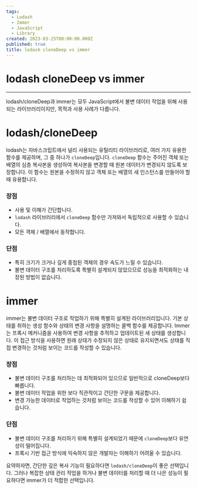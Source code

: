 ```yaml
---
tags:
  - Lodash
  - Immer
  - JavaScript
  - Library
created: 2023-03-25T00:00:00.000Z
published: true
title: lodash cloneDeep vs immer
---
```


# lodash cloneDeep vs immer
---

lodash/cloneDeep과 immer는 모두 JavaScript에서 불변 데이터 작업을 위해 사용되는 라이브러리이지만, 목적과 사용 사례가 다릅니다.
# lodash/cloneDeep
lodash는 자바스크립트에서 널리 사용되는 유틸리티 라이브러리로, 여러 가지 유용한 함수를 제공하며, 그 중 하나가 `cloneDeep`입니다. `cloneDeep` 함수는 주어진 객체 또는 배열의 심층 복사본을 생성하여 복사본을 변경할 때 원본 데이터가 변경되지 않도록 보장합니다. 이 함수는 원본을 수정하지 않고 객체 또는 배열의 새 인스턴스를 만들어야 할 때 유용합니다.
### 장점
  - 사용 및 이해가 간단합니다.
  -  `lodash` 라이브러리에서 `cloneDeep` 함수만 가져와서 독립적으로 사용할 수 있습니다.  
  - 모든 객체 / 배열에서 동작합니다.  
### 단점
- 특히 크기가 크거나 깊게 중첩된 객체의 경우 속도가 느릴 수 있습니다.  
- 불변 데이터 구조를 처리하도록 특별히 설계되지 않았으므로 성능을 최적화하는 내장된 방법이 없습니다.
# immer
immer는 불변 데이터 구조로 작업하기 위해 특별히 설계된 라이브러리입니다. 기본 상태를 취하는 생성 함수와 상태의 변경 사항을 설명하는 콜백 함수를 제공합니다. Immer는 프록시 메커니즘을 사용하여 변경 사항을 추적하고 업데이트된 새 상태를 생성합니다. 이 접근 방식을 사용하면 원래 상태가 수정되지 않은 상태로 유지되면서도 상태를 직접 변경하는 것처럼 보이는 코드를 작성할 수 있습니다.
### 장점
- 불변 데이터 구조를 처리하는 데 최적화되어 있으므로 일반적으로 cloneDeep보다 빠릅니다.  
- 불변 데이터 작업을 위한 보다 직관적이고 간단한 구문을 제공합니다.  
- 변경 가능한 데이터로 작업하는 것처럼 보이는 코드를 작성할 수 있어 이해하기 쉽습니다.  
### 단점
- 불변 데이터 구조를 처리하기 위해 특별히 설계되었기 때문에 `cloneDeep`보다 유연성이 떨어집니다.  
- 프록시 기반 접근 방식에 익숙하지 않은 개발자는 이해하기 어려울 수 있습니다.

요약하자면, 간단한 깊은 복사 기능이 필요하다면 `lodash/cloneDeep`이 좋은 선택입니다. 그러나 복잡한 상태 관리 작업을 하거나 불변 데이터를 처리할 때 더 나은 성능이 필요하다면 immer가 더 적합한 선택입니다.